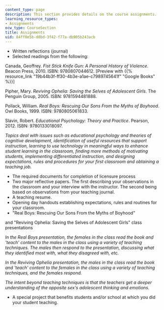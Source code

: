 ```yaml
---
content_type: page
description: This section provides details on the course assignments.
learning_resource_types:
- Assignments
ocw_type: CourseSection
title: Assignments
uid: 84ff0e5b-d0bd-3f42-f77a-db905b243acb
---
```


*   Written reflections (journal)
*   Selected readings from the following:

Canada, Geoffrey. _Fist Stick Knife Gun: A Personal History of Violence_. Beacon Press, 2010. ISBN: 9780807044612. \[Preview with {{% resource_link "19b44b3f-ff30-4b3e-a1ae-c7989745641f" "Google Books" %}}\]

Pipher, Mary. _Reviving Ophelia: Saving the Selves of Adolescent Girls_. The Penguin Group, 2005. ISBN: 9781594481888.

Pollack, William. _Real Boys: Rescuing Our Sons From the Myths of Boyhood_. Owl Books, 1999. ISBN: 9780805061833.

Slavin, Robert. _Educational Psychology: Theory and Practice_. Pearson, 2012. ISBN: 9780133018097.

_Topics deal with issues such as educational psychology and theories of cognitive development, identification of useful resources that support instruction, learning to use technology in meaningful ways to enhance student learning in the classroom, finding more methods of motivating students, implementing differentiated instruction, and designing expectations, rules and procedures for your first classroom and obtaining a teaching job._

*   The required documents for completion of licensure process
*   Two major reflective papers. The first describing your observations in the classroom and your interview with the instructor. The second being based on observations from your teaching journal.
*   A teaching resume.
*   Opening day handouts establishing expectations, rules and routines for your classroom.
*   "Real Boys: Rescuing Our Sons From the Myths of Boyhood"

and "Reviving Ophelia: Saving the Selves of Adolescent Girls" class presentations

_In the Real Boys presentation, the females in the class read the book and 'teach' content to the males in the class using a variety of teaching techniques. The males then respond to the presentation, discussing what they identified most with, what they disagreed with, etc._

_In the Reviving Ophelia presentation, the males in the class read the book and 'teach' content to the females in the class using a variety of teaching techniques, and the females respond._

_The intent beyond teaching techniques is that the teachers get a deeper understanding of the opposite sex's adolescent thinking and emotions._

*   A special project that benefits students and/or school at which you did your student teaching.